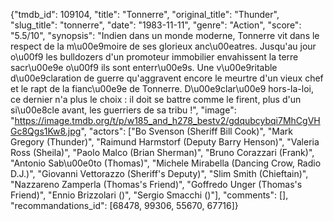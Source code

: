 {"tmdb_id": 109104, "title": "Tonnerre", "original_title": "Thunder", "slug_title": "tonnerre", "date": "1983-11-11", "genre": "Action", "score": "5.5/10", "synopsis": "Indien dans un monde moderne, Tonnerre vit dans le respect de la m\u00e9moire de ses glorieux anc\u00eatres. Jusqu'au jour o\u00f9 les bulldozers d'un promoteur immobilier envahissent la terre sacr\u00e9e o\u00f9 ils sont enterr\u00e9s. Une v\u00e9ritable d\u00e9claration de guerre qu'aggravent encore le meurtre d'un vieux chef et le rapt de la fianc\u00e9e de Tonnerre. D\u00e9clar\u00e9 hors-la-loi, ce dernier n'a plus le choix : il doit se battre comme le firent, plus d'un si\u00e8cle avant, les guerriers de sa tribu !", "image": "https://image.tmdb.org/t/p/w185_and_h278_bestv2/gdqubcybqi7MhCgVHGc8Qgs1Kw8.jpg", "actors": ["Bo Svenson (Sheriff Bill Cook)", "Mark Gregory (Thunder)", "Raimund Harmstorf (Deputy Barry Henson)", "Valeria Ross (Sheila)", "Paolo Malco (Brian Sherman)", "Bruno Corazzari (Frank)", "Antonio Sab\u00e0to (Thomas)", "Michele Mirabella (Dancing Crow, Radio D.J.)", "Giovanni Vettorazzo (Sheriff's Deputy)", "Slim Smith (Chieftain)", "Nazzareno Zamperla (Thomas's Friend)", "Goffredo Unger (Thomas's Friend)", "Ennio Brizzolari ()", "Sergio Smacchi ()"], "comments": [], "recommandations_id": [68478, 99306, 55670, 67716]}